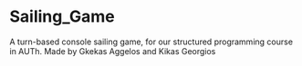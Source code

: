 # Sailing_Game
A turn-based console sailing game, for our structured programming course in AUTh.
Made by Gkekas Aggelos and Kikas Georgios